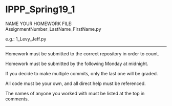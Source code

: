 # IPPP_Spring19_1

NAME YOUR HOMEWORK FILE: AssignmentNumber_LastName_FirstName.py

e.g.: 1_Levy_Jeff.py

--------

Homework must be submitted to the correct repository in order to count.

Homework must be submitted by the following Monday at midnight.

If you decide to make multiple commits, only the last one will be graded.

All code must be your own, and all direct help must be referenced.  

The names of anyone you worked with must be listed at the top in comments.
